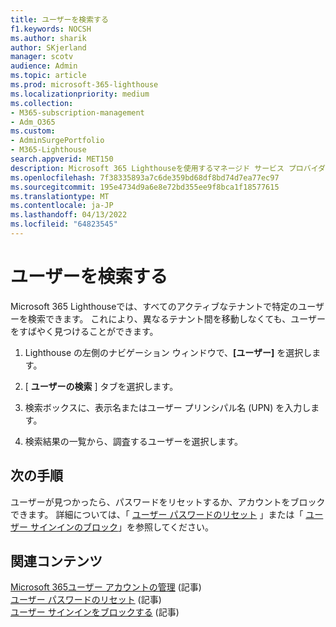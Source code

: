 ```yaml
---
title: ユーザーを検索する
f1.keywords: NOCSH
ms.author: sharik
author: SKjerland
manager: scotv
audience: Admin
ms.topic: article
ms.prod: microsoft-365-lighthouse
ms.localizationpriority: medium
ms.collection:
- M365-subscription-management
- Adm_O365
ms.custom:
- AdminSurgePortfolio
- M365-Lighthouse
search.appverid: MET150
description: Microsoft 365 Lighthouseを使用するマネージド サービス プロバイダー (MSP) の場合は、ユーザーを検索する方法について説明します。
ms.openlocfilehash: 7f38335893a7c6de359bd68df8bd74d7ea77ec97
ms.sourcegitcommit: 195e4734d9a6e8e72bd355ee9f8bca1f18577615
ms.translationtype: MT
ms.contentlocale: ja-JP
ms.lasthandoff: 04/13/2022
ms.locfileid: "64823545"
---
```

# <a name="search-for-users"></a>ユーザーを検索する

Microsoft 365 Lighthouseでは、すべてのアクティブなテナントで特定のユーザーを検索できます。 これにより、異なるテナント間を移動しなくても、ユーザーをすばやく見つけることができます。

1. Lighthouse の左側のナビゲーション ウィンドウで、**[ユーザー]** を選択します。

2. [ **ユーザーの検索** ] タブを選択します。

3. 検索ボックスに、表示名またはユーザー プリンシパル名 (UPN) を入力します。

4. 検索結果の一覧から、調査するユーザーを選択します。

## <a name="next-steps"></a>次の手順

ユーザーが見つかったら、パスワードをリセットするか、アカウントをブロックできます。 詳細については、「 [ユーザー パスワードのリセット](m365-lighthouse-reset-user-password.md) 」または「 [ユーザー サインインのブロック](m365-lighthouse-block-user-signin.md)」を参照してください。

## <a name="related-content"></a>関連コンテンツ

[Microsoft 365ユーザー アカウントの管理](../enterprise/manage-microsoft-365-accounts.md) (記事)\
[ユーザー パスワードのリセット](m365-lighthouse-reset-user-password.md) (記事)\
[ユーザー サインインをブロックする](m365-lighthouse-block-user-signin.md) (記事)

